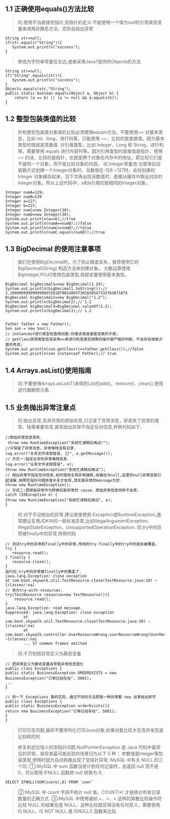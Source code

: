 ## 1.1 正确使用equals()方法比较
> 坑:使用不当直接空指针,空指针的定义:不能使用一个值为null的引用类型变量来调用非静态方法，否则会抛出异常
```
String str=null;
if(str.equals("String")){
   System.out.println("success");
}
``` 
> 修改为字符串常量在左边,或者采用Java7提供的Objects的方法
```
String str=null;
if("String".equals(str)){
   System.out.println("success");
}
Objects.equals(str,"String");
public static boolean equals(Object a, Object b) {
    return (a == b) || (a != null && a.equals(b));
}
```
## 1.2 整型包装类值的比较
> 所有整型包装类对象值的比较必须使用equals方法。不要使用==
> 对基本类型，比如 int、long，进行判等，只能使用 ==，比较的是直接值。因为基本类型的值就是其数值.
> 对引用类型，比如 Integer、Long 和 String，进行判等，需要使用 equals 进行内容判等。因为引用类型的直接值是指针，使用 == 的话，比较的是指针，也就是两个对象在内存中的地址，即比较它们是不是同一个对象，而不是比较对象的内容。
> 坑:Integer常量池:当使用自动装箱方式创建一个Integer对象时，当数值在-128 ~127时，会将创建的 Integer 对象缓存起来，当下次再出现该数值时，直接从缓存中取出对应的Integer对象。所以上述代码中，a和b引用的是相同的Integer对象。
```
Integer numA=129;
Integer numB=129
Integer a=127;
Integer b=127;
Integer numC=new Integer(30);
Integer numD=new Integer(30);
System.out.println(a==b);//true
System.out.println(numA==numB);//false
System.out.println(numC==numD);//false
System.out.println(numC.equals(numD));//true
```
## 1.3 BigDecimal 的使用注意事项
> 我们在使用BigDecimal时，为了防止精度丢失，推荐使用它的 BigDecimal(String) 构造方法来创建对象。
> 大数运算使用BigInteger,POJO使用包装类型,局部变量使用基本类型。
```
BigDecimal bigDecimal1=new BigDecimal(1.2d);
System.out.println(bigDecimal1.toString());// 1.1999999999999999555910790149937383830547332763671875
BigDecimal bigDecimal2=new BigDecimal("1.2");
System.out.println(bigDecimal2);// 1.2
BigDecimal bigDecimal3=BigDecimal.valueOf(1.2);
System.out.println(bigDecimal3);// 1.2
```
```

Father father = new Father();
Son son = new Son();
// instanceof进行类型检查规则是:你是该类或者是该类的子类;
// getClass获得类型信息采用==来进行检查是否相等的操作是严格的判断。不会存在继承方面的考虑;
System.out.println(son.getClass()==father.getClass());//false
System.out.println(son instanceof Father);// true
```
## 1.4 Arrays.asList()使用指南
> 坑:不要使用Arrays.asList(T)来得到List的add()、remove()、clean().使用迭代器删除元素.

## 1.5 业务抛出异常注意点
> 坑:抛出异常,丢弃异常的原始信息,只记录了异常消息，却丢失了异常的类型、栈等重要信息,甚至抛出异常不指定任何信息,样例代码如下:
```
//原始异常信息丢失.
 throw new RuntimeException("系统忙请稍后再试!");
//只保留了异常消息，异常堆栈没有记录.
log.error("业务文件读取错误, {}", e.getMessage());
// 方式一:指定业务的异常堆栈信息.
log.error("业务文件读取错误", e);
throw new RuntimeException("系统忙请稍后再试");
// 抛出异常不指定任何信息.如何使用全局异常捕获,会输出为null,这里的null非常容易引起误解.按照空指针问题排查半天才发现,其实是异常的message为空.
throw new RuntimeException();
// 方式二:把原始异常作为转换后新异常的 cause，原始异常信息同样不会丢.
catch (IOException e) { 
throw new RuntimeException("系统忙请稍后再试", e);
}
```
> 坑:对于手动抛出的异常,建议直接使用 Exception或RuntimeException,通常建议复用JDK中的一些标准异常,比如IllegalArgumentException、IllegalStateException、UnsupportedOperationException.
> 坑:try中的异常被finally中的异常,样例代码
```
// 测试try中的异常和finally中的异常,传统的try-finally中的try中的就会被覆盖.
try {
   resource.read();
} finally {
   resource.close();
}
运行后:try中的异常被finally中的覆盖了.
java.lang.Exception: close exception
at com.boot.skywalk.util.TestResource.close(TestResource.java:10) ~[classes/:na]
// 改为try-with-resources.
try(TestResource resource=new TestResource()){
    resource.read();
}
java.lang.Exception: read message.
Suppressed: java.lang.Exception: close exception
		at com.boot.skywalk.util.TestResource.close(TestResource.java:10) ~[classes/:na]
		at com.boot.skywalk.controller.UserResourceWrong.userResourceWrong(UserResourceWrong.java:16) ~[classes/:na]
		... 57 common frames omitted
```
> 坑:千万别把异常定义为静态变量
```
// 把异常定义为静态变量会导致异常信息固化
public class Exceptions { 
public static BusinessException ORDEREXISTS = new BusinessException("订单已经存在", 5001);
...
}
```
```
// 改一下 Exceptions 类的实现，通过不同的方法把每一种异常都 new 出来抛出即可
public class Exceptions { 
public static BusinessException orderExists(){ 
return new BusinessException("订单已经存在", 5001); 
}
}
```
> 打印日志问题,最好不要序列化打印Json对象,如果对象比较大在高并发先是比较耗时的.

> 修复和定位恼人的空指针问题,NullPointerException 是 Java 代码中最常见的异常，我将其最可能出现的场景归为以下 5 种：
> 参数值是Integer等包装类型,使用时因为自动拆箱出现了空指针异常;
> MySQL 中有关 NULL 的三个坑;
> ①:MySQL 中 sum 函数没统计到任何记录时，会返回 null 而不是 0，可以使用 IFNULL 函数把 null 转换为 0;
```
SELECT IFNULL(SUM(score),0) FROM `user`
```
> ②:MySQL 中 count 字段不统计 null 值，COUNT(*) 才是统计所有记录数量的正确方式.
> ③:MySQL 中使用诸如 =、<、> 这样的算数比较操作符比较 NULL 的结果总是 NULL，这种比较就显得没有任何意义，需要使用 IS NULL、IS NOT NULL 或 ISNULL() 函数来比较.
>


